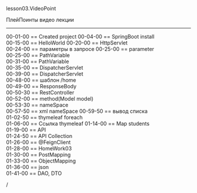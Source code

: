 
lesson03.VideoPoint

ПлейПоинты видео лекции  


---  
00-01-00 == Created project
00-04-00 == SpringBoot install  
00-15-00 == HelloWorld
00-20-00 == HttpServlet    
00-24-00 == параметры в  запросе
00-25-00 == parameter  
00-25-00 == PathVariable    
00-31-00 == PathVariable  
00-35-00 == DispatcherServlet  
00-39-00 == DispatcherServlet    
00-48-00 == шаблон /home    
00-49-00 == ResponseBody  
00-50-30 == RestController  
00-52-00 == method(Model model)    
00-53-30 == nameSpace    
00-57-50 == xml nameSpace
00-59-50 == вывод списка  
01-02-50 == thymeleaf foreach  
01-06-00 == Ссылка thymeleaf
01-14-00 == Map students     
01-19-00 == API     
01-24-50 == API Collection    
01-26-00 == @FeignClient     
01-28-00 == HomeWork03     
01-30-00 == PostMapping     
01-33-00 == ObjectMapping     
01-36-00 == json     
01-41-00 == DAO, DTO  






/
